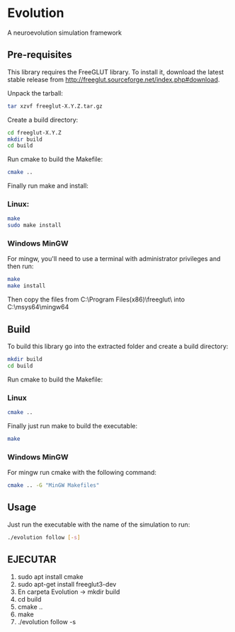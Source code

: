 # Evolution
A neuroevolution simulation framework

## Pre-requisites
This library requires the FreeGLUT library. To install it, download the latest stable release from http://freeglut.sourceforge.net/index.php#download.

Unpack the tarball:
```bash
tar xzvf freeglut-X.Y.Z.tar.gz
```
Create a build directory:
```bash
cd freeglut-X.Y.Z
mkdir build
cd build
```
Run cmake to build the Makefile:
```bash
cmake ..
```
Finally run make and install:
### Linux:
```bash
make
sudo make install
```
### Windows MinGW
For mingw, you'll need to use a terminal with administrator privileges and then run:
```bash
make
make install
```
Then copy the files from C:\Program Files(x86)\freeglut\ into C:\msys64\mingw64

## Build
To build this library go into the extracted folder and create a build directory:
```bash
mkdir build
cd build
```
Run cmake to build the Makefile:

### Linux
```bash
cmake ..
```
Finally just run make to build the executable:
```bash
make
```
### Windows MinGW
For mingw run cmake with the following command:
```bash
cmake .. -G "MinGW Makefiles"
```

## Usage
Just run the executable with the name of the simulation to run:
```bash
./evolution follow [-s]
```

## EJECUTAR
1. sudo apt install cmake
2. sudo apt-get install freeglut3-dev
3. En carpeta Evolution -> mkdir build
4. cd build
5. cmake ..
6. make
7. ./evolution follow -s